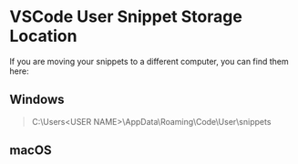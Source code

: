 # VSCode User Snippet Storage Location

If you are moving your snippets to a different computer, you can find them here:

## Windows

> C:\Users\<USER NAME>\AppData\Roaming\Code\User\snippets

## macOS
